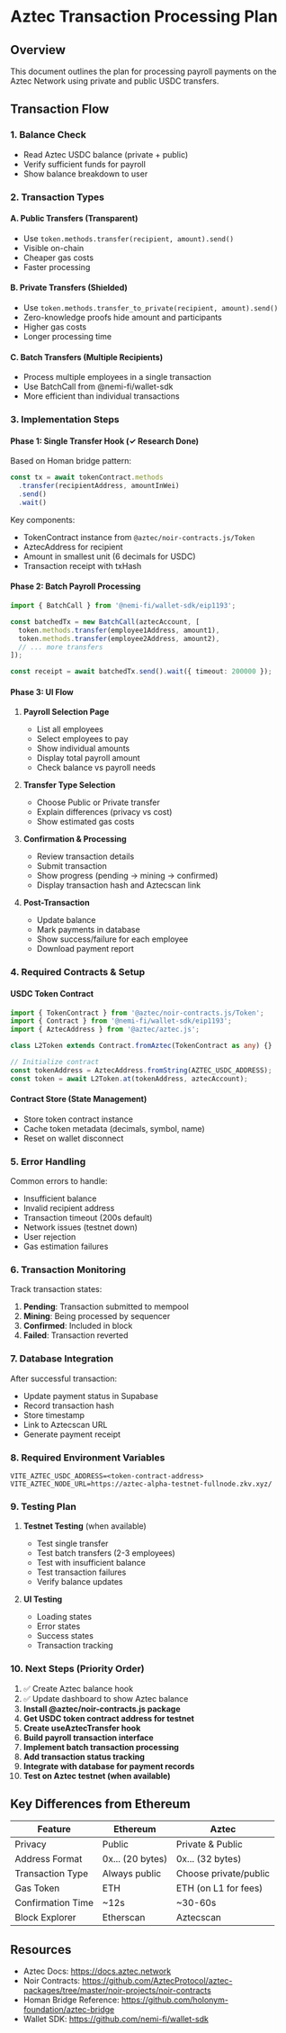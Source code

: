 # Aztec Transaction Processing Plan

## Overview
This document outlines the plan for processing payroll payments on the Aztec Network using private and public USDC transfers.

## Transaction Flow

### 1. **Balance Check**
- Read Aztec USDC balance (private + public)
- Verify sufficient funds for payroll
- Show balance breakdown to user

### 2. **Transaction Types**

#### A. Public Transfers (Transparent)
- Use `token.methods.transfer(recipient, amount).send()`
- Visible on-chain
- Cheaper gas costs
- Faster processing

#### B. Private Transfers (Shielded)
- Use `token.methods.transfer_to_private(recipient, amount).send()`
- Zero-knowledge proofs hide amount and participants
- Higher gas costs
- Longer processing time

#### C. Batch Transfers (Multiple Recipients)
- Process multiple employees in a single transaction
- Use BatchCall from @nemi-fi/wallet-sdk
- More efficient than individual transactions

### 3. **Implementation Steps**

#### Phase 1: Single Transfer Hook (✓ Research Done)
Based on Homan bridge pattern:
```typescript
const tx = await tokenContract.methods
  .transfer(recipientAddress, amountInWei)
  .send()
  .wait()
```

Key components:
- TokenContract instance from `@aztec/noir-contracts.js/Token`
- AztecAddress for recipient
- Amount in smallest unit (6 decimals for USDC)
- Transaction receipt with txHash

#### Phase 2: Batch Payroll Processing
```typescript
import { BatchCall } from '@nemi-fi/wallet-sdk/eip1193';

const batchedTx = new BatchCall(aztecAccount, [
  token.methods.transfer(employee1Address, amount1),
  token.methods.transfer(employee2Address, amount2),
  // ... more transfers
]);

const receipt = await batchedTx.send().wait({ timeout: 200000 });
```

#### Phase 3: UI Flow
1. **Payroll Selection Page**
   - List all employees
   - Select employees to pay
   - Show individual amounts
   - Display total payroll amount
   - Check balance vs payroll needs

2. **Transfer Type Selection**
   - Choose Public or Private transfer
   - Explain differences (privacy vs cost)
   - Show estimated gas costs

3. **Confirmation & Processing**
   - Review transaction details
   - Submit transaction
   - Show progress (pending → mining → confirmed)
   - Display transaction hash and Aztecscan link

4. **Post-Transaction**
   - Update balance
   - Mark payments in database
   - Show success/failure for each employee
   - Download payment report

### 4. **Required Contracts & Setup**

#### USDC Token Contract
```typescript
import { TokenContract } from '@aztec/noir-contracts.js/Token';
import { Contract } from '@nemi-fi/wallet-sdk/eip1193';
import { AztecAddress } from '@aztec/aztec.js';

class L2Token extends Contract.fromAztec(TokenContract as any) {}

// Initialize contract
const tokenAddress = AztecAddress.fromString(AZTEC_USDC_ADDRESS);
const token = await L2Token.at(tokenAddress, aztecAccount);
```

#### Contract Store (State Management)
- Store token contract instance
- Cache token metadata (decimals, symbol, name)
- Reset on wallet disconnect

### 5. **Error Handling**

Common errors to handle:
- Insufficient balance
- Invalid recipient address
- Transaction timeout (200s default)
- Network issues (testnet down)
- User rejection
- Gas estimation failures

### 6. **Transaction Monitoring**

Track transaction states:
1. **Pending**: Transaction submitted to mempool
2. **Mining**: Being processed by sequencer
3. **Confirmed**: Included in block
4. **Failed**: Transaction reverted

### 7. **Database Integration**

After successful transaction:
- Update payment status in Supabase
- Record transaction hash
- Store timestamp
- Link to Aztecscan URL
- Generate payment receipt

### 8. **Required Environment Variables**

```env
VITE_AZTEC_USDC_ADDRESS=<token-contract-address>
VITE_AZTEC_NODE_URL=https://aztec-alpha-testnet-fullnode.zkv.xyz/
```

### 9. **Testing Plan**

1. **Testnet Testing** (when available)
   - Test single transfer
   - Test batch transfers (2-3 employees)
   - Test with insufficient balance
   - Test transaction failures
   - Verify balance updates

2. **UI Testing**
   - Loading states
   - Error states
   - Success states
   - Transaction tracking

### 10. **Next Steps (Priority Order)**

1. ✅ Create Aztec balance hook
2. ✅ Update dashboard to show Aztec balance
3. **Install @aztec/noir-contracts.js package**
4. **Get USDC token contract address for testnet**
5. **Create useAztecTransfer hook**
6. **Build payroll transaction interface**
7. **Implement batch transaction processing**
8. **Add transaction status tracking**
9. **Integrate with database for payment records**
10. **Test on Aztec testnet (when available)**

## Key Differences from Ethereum

| Feature | Ethereum | Aztec |
|---------|----------|-------|
| Privacy | Public | Private & Public |
| Address Format | 0x... (20 bytes) | 0x... (32 bytes) |
| Transaction Type | Always public | Choose private/public |
| Gas Token | ETH | ETH (on L1 for fees) |
| Confirmation Time | ~12s | ~30-60s |
| Block Explorer | Etherscan | Aztecscan |

## Resources

- Aztec Docs: https://docs.aztec.network
- Noir Contracts: https://github.com/AztecProtocol/aztec-packages/tree/master/noir-projects/noir-contracts
- Homan Bridge Reference: https://github.com/holonym-foundation/aztec-bridge
- Wallet SDK: https://github.com/nemi-fi/wallet-sdk
